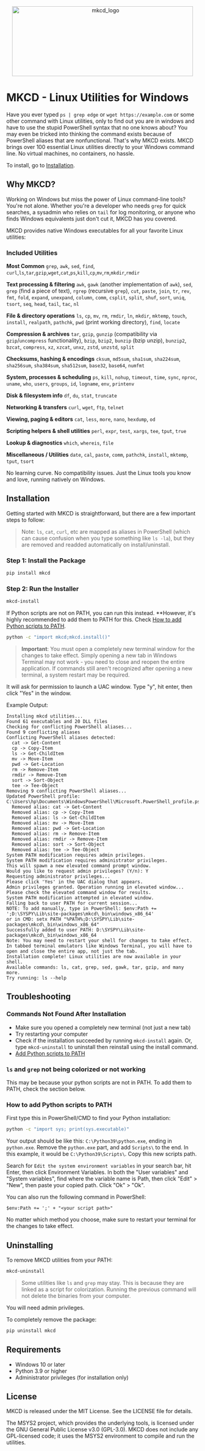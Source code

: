 <div align="center">
<img width="474" height="183" style="margin-left: auto; margin-right: auto;" class="mx-auto" alt="mkcd_logo" src="https://github.com/user-attachments/assets/bc267aa5-1e7d-4b20-8f4e-1a3ba6963ea1" />
</div>

# MKCD - Linux Utilities for Windows

Have you ever typed `ps | grep edge` or `wget https://example.com` or some other command with Linux utilities, only to find out you are in windows and have to use the stupid PowerShell syntax that no one knows about? You may even be tricked into thinking the command exists because of PowerShell aliases that are nonfunctional. That's why MKCD exists. MKCD brings over 100 essential Linux utilities directly to your Windows command line. No virtual machines, no containers, no hassle.

To install, go to [Installation](#installation).

## Why MKCD?

Working on Windows but miss the power of Linux command-line tools? You're not alone. Whether you're a developer who needs `grep` for quick searches, a sysadmin who relies on `tail` for log monitoring, or anyone who finds Windows equivalents just don't cut it, MKCD has you covered.

MKCD provides native Windows executables for all your favorite Linux utilities:

### Included Utilities

**Most Common** `grep`, `awk`, `sed`, `find`, `curl`,`ls`,`tar`,`gzip`,`wget`,`cat`,`ps`,`kill`,`cp`,`mv`,`rm`,`mkdir`,`rmdir`

**Text processing & filtering** `awk`, `gawk` (another implementation of `awk`), `sed`, `grep` (find a piece of text), `rgrep` (recursive `grep`), `cut`, `paste`, `join`, `tr`, `rev`, `fmt`, `fold`, `expand`, `unexpand`, `column`, `comm`, `csplit`, `split`, `shuf`, `sort`, `uniq`, `tsort`, `seq`, `head`, `tail`, `tac`, `nl`

**File & directory operations** `ls`, `cp`, `mv`, `rm`, `rmdir`, `ln`, `mkdir`, `mktemp`, `touch`, `install`, `realpath`, `pathchk`, `pwd` (print working directory), `find`, `locate`

**Compression & archives** `tar`, `gzip`, `gunzip` (compatibility via `gzip`/`uncompress` functionality), `bzip`, `bzip2`, `bunzip` (bzip unzip), `bunzip2`, `bzcat`,  `compress`, `xz`, `xzcat`, `unxz`, `zstd`, `unzstd`, `split`

**Checksums, hashing & encodings** `cksum`, `md5sum`, `sha1sum`, `sha224sum`, `sha256sum`, `sha384sum`, `sha512sum`, `base32`, `base64`, `numfmt`

**System, processes & scheduling** `ps`, `kill`, `nohup`, `timeout`, `time`, `sync`, `nproc`, `uname`, `who`, `users`, `groups`, `id`, `logname`, `env`, `printenv`

**Disk & filesystem info** `df`, `du`, `stat`, `truncate`

**Networking & transfers** `curl`, `wget`, `ftp`, `telnet`

**Viewing, paging & editors** `cat`, `less`, `more`, `nano`, `hexdump`, `od`

**Scripting helpers & shell utilities** `perl`, `expr`, `test`, `xargs`, `tee`, `tput`, `true`

**Lookup & diagnostics** `which`, `whereis`, `file`

**Miscellaneous / Utilities** `date`, `cal`, `paste`, `comm`, `pathchk`, `install`, `mktemp`, `tput`, `tsort`


No learning curve. No compatibility issues. Just the Linux tools you know and love, running natively on Windows.

## Installation

Getting started with MKCD is straightforward, but there are a few important steps to follow:
> Note: `ls`, `cat`, `curl`, etc are mapped as aliases in PowerShell (which can cause confusion when you type something like `ls -la`), but they are removed and readded automatically on install/uninstall.

### Step 1: Install the Package

```bash
pip install mkcd
```

### Step 2: Run the Installer

```bash
mkcd-install
```

If Python scripts are not on PATH, you can run this instead. **However, it's highly recommended to add them to PATH for this. Check [How to add Python scripts to PATH](#How-to-add-Python-scripts-to-PATH).

```bash
python -c "import mkcd;mkcd.install()"
```

> **Important**: You must open a completely new terminal window for the changes to take effect. Simply opening a new tab in Windows Terminal may not work - you need to close and reopen the entire application.
> If commands still aren't recognized after opening a new terminal, a system restart may be required.

It will ask for permission to launch a UAC window. Type "y", hit enter, then click "Yes" in the window.

Example Output:

```plaintext
Installing mkcd utilities...
Found 61 executables and 20 DLL files
Checking for conflicting PowerShell aliases...
Found 9 conflicting aliases
Conflicting PowerShell aliases detected:
  cat -> Get-Content
  cp -> Copy-Item
  ls -> Get-ChildItem
  mv -> Move-Item
  pwd -> Get-Location
  rm -> Remove-Item
  rmdir -> Remove-Item
  sort -> Sort-Object
  tee -> Tee-Object
Removing 9 conflicting PowerShell aliases...
Updated PowerShell profile: C:\Users\hp\Documents\WindowsPowerShell\Microsoft.PowerShell_profile.ps1
  Removed alias: cat -> Get-Content
  Removed alias: cp -> Copy-Item
  Removed alias: ls -> Get-ChildItem
  Removed alias: mv -> Move-Item
  Removed alias: pwd -> Get-Location
  Removed alias: rm -> Remove-Item
  Removed alias: rmdir -> Remove-Item
  Removed alias: sort -> Sort-Object
  Removed alias: tee -> Tee-Object
System PATH modification requires admin privileges.
System PATH modification requires administrator privileges.
This will spawn a new elevated command prompt window.
Would you like to request admin privileges? (Y/n): Y
Requesting administrator privileges...
Please click 'Yes' in the UAC dialog that appears.
Admin privileges granted. Operation running in elevated window...
Please check the elevated command window for results.
System PATH modification attempted in elevated window.
Falling back to user PATH for current session...
NOTE: To add manually, type in PowerShell: $env:Path += ';D:\SYSPY\Lib\site-packages\mkcd\_bin\windows_x86_64'
or in CMD: setx PATH "%PATH%;D:\SYSPY\Lib\site-packages\mkcd\_bin\windows_x86_64"
Successfully added to user PATH: D:\SYSPY\Lib\site-packages\mkcd\_bin\windows_x86_64
Note: You may need to restart your shell for changes to take effect. In tabbed terminal emulators like Windows Terminal, you will have to open and close the entire app, not just the tab.
Installation complete! Linux utilities are now available in your shell.
Available commands: ls, cat, grep, sed, gawk, tar, gzip, and many more.
Try running: ls --help
```

## Troubleshooting

### Commands Not Found After Installation

- Make sure you opened a completely new terminal (not just a new tab)
- Try restarting your computer
- Check if the installation succeeded by running `mkcd-install` again. Or, type `mkcd-uninstall` to uninstall then reinstall using the install command.
- [Add Python scripts to PATH](#How-to-add-Python-scripts-to-PATH)
  
### `ls` and `grep` not being colorized or not working

This may be because your python scripts are not in PATH. To add them to PATH, check the section below.

### How to add Python scripts to PATH

First type this in PowerShell/CMD to find your Python installation:

```bash
python -c "import sys; print(sys.executable)"
```

Your output should be like this: `C:\Python39\python.exe`, ending in `python.exe`. Remove the `python.exe` part, and add `Scripts\` to the end. In this example, it would be `C:\Python39\Scripts\`. Copy this new scripts path.

Search for `Edit the system environment variables` in your search bar, hit Enter, then click Environment Variables. In both the "User variables" and "System variables",  find where the variable name is Path, then click "Edit" > "New", then paste your copied path. Click "Ok" > "Ok".

You can also run the following command in PowerShell:

```pwsh
$env:Path += ';' + "<your script path>"
```

No matter which method you choose, make sure to restart your terminal for the changes to take effect.

## Uninstalling

To remove MKCD utilities from your PATH:

```bash
mkcd-uninstall
```

> Some utilities like `ls` and `grep` may stay. This is because they are linked as a script for colorization.
> Running the previous command will not delete the binaries from your computer.

You will need admin privileges.

To completely remove the package:

```bash
pip uninstall mkcd
```

## Requirements

- Windows 10 or later
- Python 3.9 or higher
- Administrator privileges (for installation only)

## License

MKCD is released under the MIT License. See the LICENSE file for details.

The MSYS2 project, which provides the underlying tools, is licensed under the GNU General Public License v3.0 (GPL-3.0). MKCD does not include any GPL-licensed code; it uses the MSYS2 environment to compile and run the utilities.
